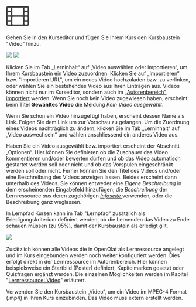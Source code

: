 
![](assets/video_64_0_434343_none.png)

Gehen Sie in den Kurseditor und fügen Sie Ihrem Kurs den Kursbaustein "Video"
hinzu.

![](assets/KB_video_hinzufuegen.png)
![](assets/KB_video_importieren.png)

Klicken Sie im Tab „Lerninhalt“ auf „Video auswählen oder importieren“, um
Ihrem Kursbaustein ein Video zuzuordnen. Klicken Sie auf „Importieren“ bzw.
"Importieren URL", um ein neues Video hochzuladen bzw. zu verlinken, oder
wählen Sie ein bestehendes Video aus Ihren Einträgen aus. Videos können nicht
nur im Kurseditor, sondern auch im [„Autorenbereich"
importiert](Learning_resource_Video.de.md) werden. Wenn
Sie noch kein Video zugewiesen haben, erscheint beim Titel **Gewähltes Video**
die Meldung _Kein Video ausgewählt_.

Wenn Sie schon ein Video hinzugefügt haben, erscheint dessen Name als Link.
Folgen Sie dem Link um zur Vorschau zu gelangen. Um die Zuordnung eines Videos
nachträglich zu ändern, klicken Sie im Tab „Lerninhalt“ auf „Video
auswechseln“ und wählen anschliessend ein anderes Video aus.

Haben Sie ein Video ausgewählt bzw. importiert erscheint der Abschnitt
„Optionen“. Hier können Sie definieren ob die Zuschauer das Video kommentieren
und/oder bewerten dürfen und ob das Video automatisch gestartet werden soll
oder nicht und ob das Vorspulen eingeschränkt werden soll oder nicht. Ferner
können Sie den Titel des Videos und/oder eine Beschreibung des Videos anzeigen
lassen. Beides erscheint dann unterhalb des Videos. Sie können entweder eine
_Eigene Beschreibung_ in dem erscheinenden Eingabefeld hinzufügen, die
_Beschreibung_ der Lernressource _aus_ deren zugehörigen [_Infoseite_
](../catalog/Info_page.de.md)verwenden, oder die Beschreibung ganz
weglassen.

In Lernpfad Kursen kann im Tab "Lernpfad" zusätzlich als Erledigungskriterium
definiert werden, ob die Lernenden das Video zu Ende schauen müssen (zu 95%),
damit der Kursbaustein als erledigt gilt.

![](assets/eingebundenes_video.png)

Zusätzlich können alle Videos die in OpenOlat als Lernressource angelegt und
im Kurs eingebunden werden noch weiter konfiguriert werden. Dies erfolgt
direkt in der Lernressource im Autorenbereich. Hier können beispielsweise ein
Startbild (Poster) definiert, Kapitelmarken gesetzt oder Quizfragen ergänzt
werden. Die einzelnen Möglichkeiten werden im Kapitel "[Lernressource:
Video](Learning_resource_Video.de.md)" erläutert.

Verwenden Sie den Kursbaustein „Video“, um ein Video im MPEG-4 Format (.mp4)
in Ihren Kurs einzubinden. Das Video muss extern erstellt werden.

